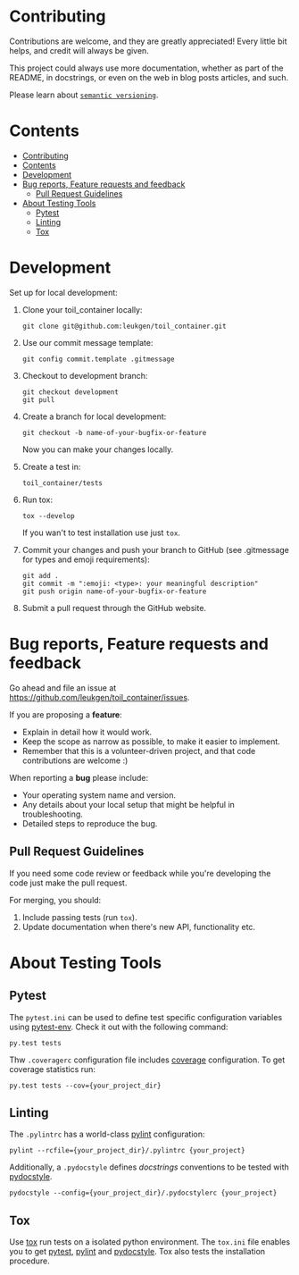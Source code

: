 # Contributing

Contributions are welcome, and they are greatly appreciated! Every
little bit helps, and credit will always be given.

This project could always use more documentation, whether as part of the
README, in docstrings, or even on the web in blog posts articles, and such.

Please learn about [`semantic versioning`][semver].

# Contents

- [Contributing](#contributing)
- [Contents](#contents)
- [Development](#development)
- [Bug reports, Feature requests and feedback](#bug-reports-feature-requests-and-feedback)
    - [Pull Request Guidelines](#pull-request-guidelines)
- [About Testing Tools](#about-testing-tools)
    - [Pytest](#pytest)
    - [Linting](#linting)
    - [Tox](#tox)

# Development

Set up for local development:

1. Clone your toil_container locally:

    ```
    git clone git@github.com:leukgen/toil_container.git
    ```

2. Use our commit message template:

    ```
    git config commit.template .gitmessage
    ```

3. Checkout to development branch:

    ```
    git checkout development
    git pull
    ```

4. Create a branch for local development:

    ```
    git checkout -b name-of-your-bugfix-or-feature
    ```

    Now you can make your changes locally.

5. Create a test in:

    ```
    toil_container/tests
    ```

6. Run tox:

    ```
    tox --develop
    ```

    If you wan't to test installation use just `tox`.

9. Commit your changes and push your branch to GitHub (see .gitmessage for types and emoji requirements):

    ```
    git add .
    git commit -m ":emoji: <type>: your meaningful description"
    git push origin name-of-your-bugfix-or-feature
    ```

9. Submit a pull request through the GitHub website.

# Bug reports, Feature requests and feedback

Go ahead and file an issue at https://github.com/leukgen/toil_container/issues.

If you are proposing a **feature**:

* Explain in detail how it would work.
* Keep the scope as narrow as possible, to make it easier to implement.
* Remember that this is a volunteer-driven project, and that code contributions are welcome :)

When reporting a **bug** please include:

* Your operating system name and version.
* Any details about your local setup that might be helpful in troubleshooting.
* Detailed steps to reproduce the bug.

## Pull Request Guidelines

If you need some code review or feedback while you're developing the code just make the pull request.

For merging, you should:

1. Include passing tests (run `tox`).
2. Update documentation when there's new API, functionality etc.

# About Testing Tools

## Pytest

The `pytest.ini` can be used to define test specific configuration variables using [pytest-env][pytest-env]. Check it out with the following command:

    py.test tests

Thw `.coveragerc` configuration file includes [coverage][coverage] configuration. To get coverage statistics run:

    py.test tests --cov={your_project_dir}

## Linting

The `.pylintrc` has a world-class [pylint][pylint] configuration:

    pylint --rcfile={your_project_dir}/.pylintrc {your_project}

Additionally, a `.pydocstyle` defines *docstrings* conventions to be tested with [pydocstyle][pydocstyle].

    pydocstyle --config={your_project_dir}/.pydocstylerc {your_project}

## Tox

Use [tox][tox] run tests on a isolated python environment. The `tox.ini` file enables you to get [pytest][pytest], [pylint][pylint] and [pydocstyle][pydocstyle]. Tox also tests the installation procedure.

<!-- References -->

[pytest]: https://docs.pytest.org/en/latest/
[pytest-env]: https://github.com/MobileDynasty/pytest-env
[semver]: http://semver.org/
[tox]: http://tox.readthedocs.io/
[pydocstyle]: http://www.pydocstyle.org/en
[pylint]: https://www.pylint.org/
[coverage]:https://coverage.readthedocs.io
